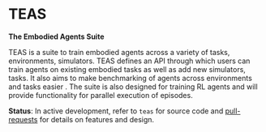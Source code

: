 TEAS
==============================

**The Embodied Agents Suite**

TEAS is a suite to train embodied agents across a variety of tasks, 
environments, simulators. TEAS defines an API through which users can train 
agents on existing embodied tasks as well as add new simulators, tasks. It 
also aims to make benchmarking of agents across environments and tasks easier
. The suite is also designed for training RL agents and will provide 
functionality for parallel execution of episodes.


**Status**: In active development, refer to `teas` for source code and 
[pull-requests](https://github.com/fairinternal/TEAS/pulls?q=is%3Apr+is%3Aclosed) for details on features and design.